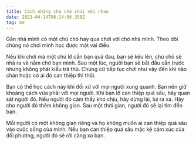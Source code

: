 ```yaml
---
title: Cách những chú chó chơi với nhau
date: 2021-04-14T06:14:06.358Z
tag: me
---
```

Gần nhà mình có một chú chó hay qua chơi với chó nhà mình. Theo dõi chúng nó chơi mình học được một vài điều.

Nếu khi chơi mà một chú lỡ cắn bạn quá đau, bạn sẽ kêu lên, chú chó sẽ nhả ra và nằm chờ bạn mình. Sau một lúc, người bạn sẽ bắt đầu cắn trước nhưng không phải kiểu trả thù. Chúng cứ tiếp tục chơi như vậy đến khi nào chán hoặc có ai đó can thiệp thì thôi.

Bạn có thể học cách này khi đối xử với mọi người xung quanh. Bạn nên giữ khoảng cách vừa phải với mọi người. Khi bạn lỡ can thiệp quá sâu, hãy quan sát người đó. Nếu người đó cảm thấy khó chịu, hãy dừng lại, lui ra xa. Hãy cho người đó thêm không gian. Sau một thời gian, người đó sẽ lại tìm đến bạn. 

Mỗi người có một không gian riêng và họ không muốn ai can thiệp quá sâu vào cuộc sống của mình. Nếu bạn can thiệp quá sâu mặc kệ cảm xúc của đối phương, người đó sẽ rời càng xa bạn.